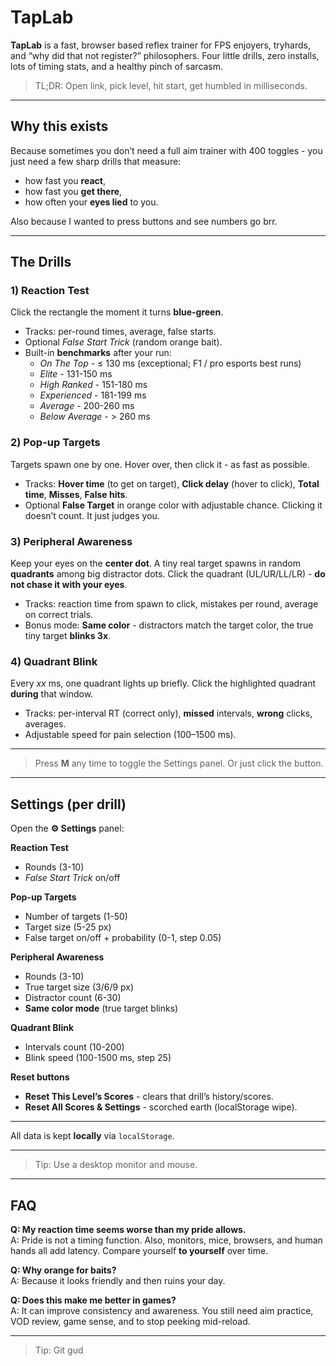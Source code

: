 # TapLab

**TapLab** is a fast, browser based reflex trainer for FPS enjoyers, tryhards, and “why did that not register?” philosophers. Four little drills, zero installs, lots of timing stats, and a healthy pinch of sarcasm.

> TL;DR: Open link, pick level, hit start, get humbled in milliseconds.

---

## Why this exists

Because sometimes you don’t need a full aim trainer with 400 toggles - you just need a few sharp drills that measure:  
- how fast you **react**,  
- how fast you **get there**,   
- how often your **eyes lied** to you.

Also because I wanted to press buttons and see numbers go brr.

---

## The Drills

### 1) Reaction Test
Click the rectangle the moment it turns **blue-green**.  
- Tracks: per-round times, average, false starts.  
- Optional *False Start Trick* (random orange bait).  
- Built-in **benchmarks** after your run:  
  - *On The Top* - ≤ 130 ms (exceptional; F1 / pro esports best runs)  
  - *Elite* - 131-150 ms  
  - *High Ranked* - 151-180 ms  
  - *Experienced* - 181-199 ms  
  - *Average* - 200-260 ms  
  - *Below Average* - > 260 ms

### 2) Pop-up Targets
Targets spawn one by one. Hover over, then click it - as fast as possible.  
- Tracks: **Hover time** (to get on target), **Click delay** (hover to click), **Total time**, **Misses**, **False hits**.  
- Optional **False Target** in orange color with adjustable chance. Clicking it doesn’t count. It just judges you.

### 3) Peripheral Awareness
Keep your eyes on the **center dot**. A tiny real target spawns in random **quadrants** among big distractor dots. Click the quadrant (UL/UR/LL/LR) - **do not chase it with your eyes**.  
- Tracks: reaction time from spawn to click, mistakes per round, average on correct trials.  
- Bonus mode: **Same color** - distractors match the target color, the true tiny target **blinks 3x**.

### 4) Quadrant Blink
Every *xx* ms, one quadrant lights up briefly. Click the highlighted quadrant **during** that window.  
- Tracks: per-interval RT (correct only), **missed** intervals, **wrong** clicks, averages.  
- Adjustable speed for pain selection (100–1500 ms).

---

> Press **M** any time to toggle the Settings panel. Or just click the button.

---

## Settings (per drill)

Open the **⚙ Settings** panel:

**Reaction Test**  
- Rounds (3-10)  
- *False Start Trick* on/off

**Pop-up Targets**  
- Number of targets (1-50)  
- Target size (5-25 px)  
- False target on/off + probability (0-1, step 0.05)

**Peripheral Awareness**  
- Rounds (3-10)  
- True target size (3/6/9 px)  
- Distractor count (6-30)  
- **Same color mode** (true target blinks)

**Quadrant Blink**  
- Intervals count (10-200)  
- Blink speed (100-1500 ms, step 25)

**Reset buttons**  
- **Reset This Level’s Scores** - clears that drill’s history/scores.  
- **Reset All Scores & Settings** - scorched earth (localStorage wipe).

---

All data is kept **locally** via `localStorage`.

---

> Tip: Use a desktop monitor and mouse.

---

## FAQ

**Q: My reaction time seems worse than my pride allows.**  
A: Pride is not a timing function. Also, monitors, mice, browsers, and human hands all add latency. Compare yourself **to yourself** over time.

**Q: Why orange for baits?**  
A: Because it looks friendly and then ruins your day.

**Q: Does this make me better in games?**  
A: It can improve consistency and awareness. You still need aim practice, VOD review, game sense, and to stop peeking mid-reload.

---


> Tip: Git gud

